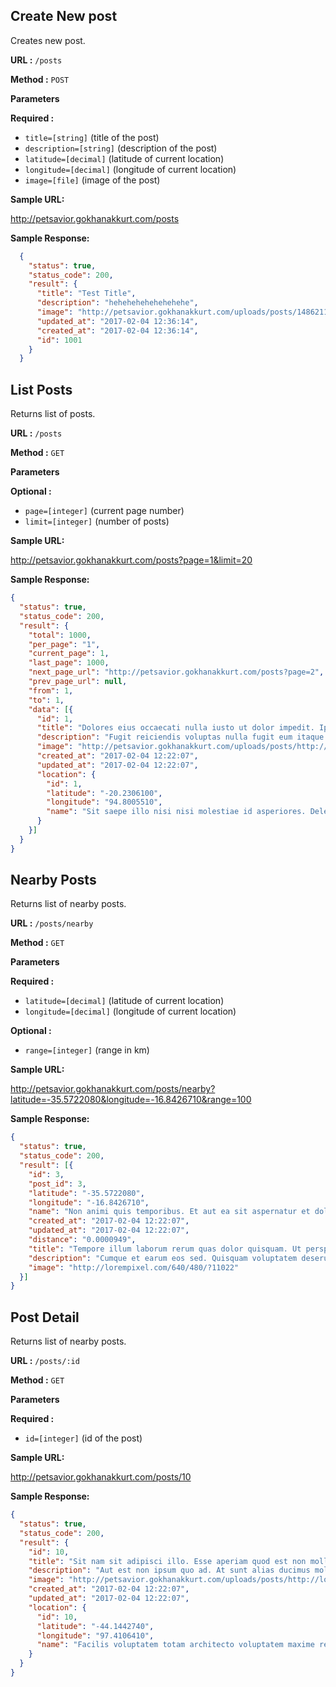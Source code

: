 ## Create New post

  Creates new post.

**URL :**  `/posts`

**Method :** `POST`
  
**Parameters**

  **Required :**
   - `title=[string]` (title of the post)
   - `description=[string]` (description of the post)
   - `latitude=[decimal]` (latitude of current location)
   - `longitude=[decimal]` (longitude of current location)
   - `image=[file]` (image of the post)

**Sample URL:**
 
 http://petsavior.gokhanakkurt.com/posts
 
**Sample Response:**

```json
  {
    "status": true,
    "status_code": 200,
    "result": {
      "title": "Test Title",
      "description": "hehehehehehehehehe",
      "image": "http://petsavior.gokhanakkurt.com/uploads/posts/1486211774_2a8a5bc96c43321cbb1a7536879376f7.jpg",
      "updated_at": "2017-02-04 12:36:14",
      "created_at": "2017-02-04 12:36:14",
      "id": 1001
    }
  }
```

## List Posts

  Returns list of posts.

**URL :**  `/posts`

**Method :** `GET`
  
**Parameters**

   **Optional :** 
   - `page=[integer]` (current page number)
   - `limit=[integer]` (number of posts)

 **Sample URL:**
 
 http://petsavior.gokhanakkurt.com/posts?page=1&limit=20
 
**Sample Response:**
```json
{
  "status": true,
  "status_code": 200,
  "result": {
    "total": 1000,
    "per_page": "1",
    "current_page": 1,
    "last_page": 1000,
    "next_page_url": "http://petsavior.gokhanakkurt.com/posts?page=2",
    "prev_page_url": null,
    "from": 1,
    "to": 1,
    "data": [{
      "id": 1,
      "title": "Dolores eius occaecati nulla iusto ut dolor impedit. Ipsum ullam omnis unde velit assumenda ut omnis. Repudiandae sed deserunt animi itaque. Dolorum ullam hic minus dolore itaque suscipit.",
      "description": "Fugit reiciendis voluptas nulla fugit eum itaque. Ut et vel necessitatibus asperiores. Optio rem unde iure fugiat non incidunt explicabo.",
      "image": "http://petsavior.gokhanakkurt.com/uploads/posts/http://lorempixel.com/640/480/?50838",
      "created_at": "2017-02-04 12:22:07",
      "updated_at": "2017-02-04 12:22:07",
      "location": {
        "id": 1,
        "latitude": "-20.2306100",
        "longitude": "94.8005510",
        "name": "Sit saepe illo nisi nisi molestiae id asperiores. Deleniti perspiciatis consectetur voluptas consequatur. Doloribus quod sequi veritatis sint."
      }
    }]
  }
}
```

## Nearby Posts

  Returns list of nearby posts.

  **URL :**  `/posts/nearby`

  **Method :** `GET`
    
  **Parameters**

   **Required :** 
   - `latitude=[decimal]` (latitude of current location)
   - `longitude=[decimal]` (longitude of current location)
   
   **Optional :** 
   - `range=[integer]` (range in km)
   
 **Sample URL:**
 
 http://petsavior.gokhanakkurt.com/posts/nearby?latitude=-35.5722080&longitude=-16.8426710&range=100
 
 **Sample Response:**
```json
{
  "status": true,
  "status_code": 200,
  "result": [{
    "id": 3,
    "post_id": 3,
    "latitude": "-35.5722080",
    "longitude": "-16.8426710",
    "name": "Non animi quis temporibus. Et aut ea sit aspernatur et doloribus. Delectus ex ut dolor.",
    "created_at": "2017-02-04 12:22:07",
    "updated_at": "2017-02-04 12:22:07",
    "distance": "0.0000949",
    "title": "Tempore illum laborum rerum quas dolor quisquam. Ut perspiciatis aut sunt.",
    "description": "Cumque et earum eos sed. Quisquam voluptatem deserunt rem est quaerat ratione rem quidem.",
    "image": "http://lorempixel.com/640/480/?11022"
  }]
}
```


## Post Detail

  Returns list of nearby posts.

  **URL :**  `/posts/:id`

  **Method :** `GET`
    
  **Parameters**
  
   **Required :** 
   - `id=[integer]` (id of the post)
  
  **Sample URL:**
  
  http://petsavior.gokhanakkurt.com/posts/10

  **Sample Response:**
```json
{
  "status": true,
  "status_code": 200,
  "result": {
    "id": 10,
    "title": "Sit nam sit adipisci illo. Esse aperiam quod est non mollitia. Beatae omnis distinctio architecto enim incidunt eos occaecati. Totam doloribus sed quod ad repellat inventore tenetur dolorem.",
    "description": "Aut est non ipsum quo ad. At sunt alias ducimus mollitia ipsum iusto. Animi enim non non enim rerum earum. Ipsa molestias officia optio excepturi ex accusantium quo.",
    "image": "http://petsavior.gokhanakkurt.com/uploads/posts/http://lorempixel.com/640/480/?63345",
    "created_at": "2017-02-04 12:22:07",
    "updated_at": "2017-02-04 12:22:07",
    "location": {
      "id": 10,
      "latitude": "-44.1442740",
      "longitude": "97.4106410",
      "name": "Facilis voluptatem totam architecto voluptatem maxime reprehenderit voluptas inventore. Blanditiis sit quidem dolorum enim corporis quidem. Corrupti et harum dolores sed vel."
    }
  }
}
```
